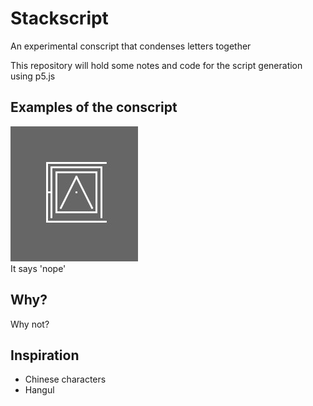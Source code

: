 # Stackscript
An experimental conscript that condenses letters together

This repository will hold some notes and code for the script generation using p5.js

## Examples of the conscript
![Example](pictures/screen-25000430.jpeg)  
It says 'nope'

## Why?
Why not?

## Inspiration
- Chinese characters
- Hangul
